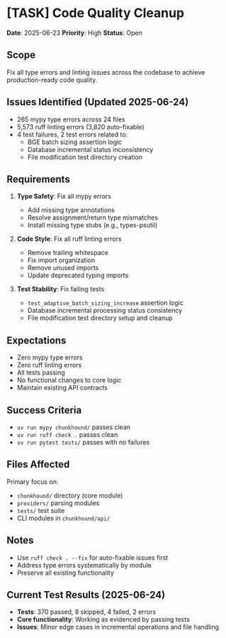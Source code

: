 # [TASK] Code Quality Cleanup

**Date**: 2025-06-23
**Priority**: High
**Status**: Open

## Scope
Fix all type errors and linting issues across the codebase to achieve production-ready code quality.

## Issues Identified (Updated 2025-06-24)
- 265 mypy type errors across 24 files
- 5,573 ruff linting errors (3,820 auto-fixable)
- 4 test failures, 2 test errors related to:
  - BGE batch sizing assertion logic
  - Database incremental status inconsistency
  - File modification test directory creation

## Requirements
1. **Type Safety**: Fix all mypy errors
   - Add missing type annotations 
   - Resolve assignment/return type mismatches
   - Install missing type stubs (e.g., types-psutil)

2. **Code Style**: Fix all ruff linting errors
   - Remove trailing whitespace
   - Fix import organization
   - Remove unused imports
   - Update deprecated typing imports

3. **Test Stability**: Fix failing tests
   - `test_adaptive_batch_sizing_increase` assertion logic
   - Database incremental processing status consistency
   - File modification test directory setup and cleanup

## Expectations
- Zero mypy type errors
- Zero ruff linting errors
- All tests passing
- No functional changes to core logic
- Maintain existing API contracts

## Success Criteria
- `uv run mypy chunkhound/` passes clean
- `uv run ruff check .` passes clean  
- `uv run pytest tests/` passes with no failures

## Files Affected
Primary focus on:
- `chunkhound/` directory (core module)
- `providers/` parsing modules
- `tests/` test suite
- CLI modules in `chunkhound/api/`

## Notes
- Use `ruff check . --fix` for auto-fixable issues first
- Address type errors systematically by module
- Preserve all existing functionality

## Current Test Results (2025-06-24)
- **Tests**: 370 passed, 8 skipped, 4 failed, 2 errors
- **Core functionality**: Working as evidenced by passing tests
- **Issues**: Minor edge cases in incremental operations and file handling